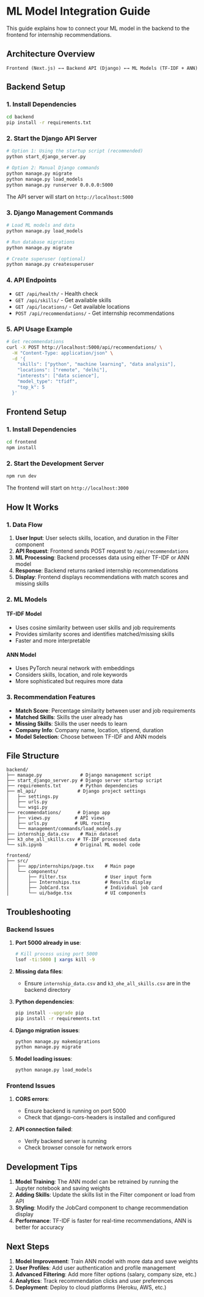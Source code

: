 # ML Model Integration Guide

This guide explains how to connect your ML model in the backend to the frontend for internship recommendations.

## Architecture Overview

```
Frontend (Next.js) ←→ Backend API (Django) ←→ ML Models (TF-IDF + ANN)
```

## Backend Setup

### 1. Install Dependencies

```bash
cd backend
pip install -r requirements.txt
```

### 2. Start the Django API Server

```bash
# Option 1: Using the startup script (recommended)
python start_django_server.py

# Option 2: Manual Django commands
python manage.py migrate
python manage.py load_models
python manage.py runserver 0.0.0.0:5000
```

The API server will start on `http://localhost:5000`

### 3. Django Management Commands

```bash
# Load ML models and data
python manage.py load_models

# Run database migrations
python manage.py migrate

# Create superuser (optional)
python manage.py createsuperuser
```

### 4. API Endpoints

- `GET /api/health/` - Health check
- `GET /api/skills/` - Get available skills
- `GET /api/locations/` - Get available locations  
- `POST /api/recommendations/` - Get internship recommendations

### 5. API Usage Example

```bash
# Get recommendations
curl -X POST http://localhost:5000/api/recommendations/ \
  -H "Content-Type: application/json" \
  -d '{
    "skills": ["python", "machine learning", "data analysis"],
    "locations": ["remote", "delhi"],
    "interests": ["data science"],
    "model_type": "tfidf",
    "top_k": 5
  }'
```

## Frontend Setup

### 1. Install Dependencies

```bash
cd frontend
npm install
```

### 2. Start the Development Server

```bash
npm run dev
```

The frontend will start on `http://localhost:3000`

## How It Works

### 1. Data Flow

1. **User Input**: User selects skills, location, and duration in the Filter component
2. **API Request**: Frontend sends POST request to `/api/recommendations`
3. **ML Processing**: Backend processes data using either TF-IDF or ANN model
4. **Response**: Backend returns ranked internship recommendations
5. **Display**: Frontend displays recommendations with match scores and missing skills

### 2. ML Models

#### TF-IDF Model
- Uses cosine similarity between user skills and job requirements
- Provides similarity scores and identifies matched/missing skills
- Faster and more interpretable

#### ANN Model  
- Uses PyTorch neural network with embeddings
- Considers skills, location, and role keywords
- More sophisticated but requires more data

### 3. Recommendation Features

- **Match Score**: Percentage similarity between user and job requirements
- **Matched Skills**: Skills the user already has
- **Missing Skills**: Skills the user needs to learn
- **Company Info**: Company name, location, stipend, duration
- **Model Selection**: Choose between TF-IDF and ANN models

## File Structure

```
backend/
├── manage.py              # Django management script
├── start_django_server.py # Django server startup script
├── requirements.txt       # Python dependencies
├── ml_api/               # Django project settings
│   ├── settings.py
│   ├── urls.py
│   └── wsgi.py
├── recommendations/      # Django app
│   ├── views.py         # API views
│   ├── urls.py          # URL routing
│   └── management/commands/load_models.py
├── internship_data.csv    # Main dataset
├── k3_ohe_all_skills.csv # TF-IDF processed data
└── sih.ipynb            # Original ML model code

frontend/
├── src/
│   ├── app/internships/page.tsx    # Main page
│   └── components/
│       ├── Filter.tsx              # User input form
│       ├── Internships.tsx         # Results display
│       ├── JobCard.tsx             # Individual job card
│       └── ui/badge.tsx            # UI components
```

## Troubleshooting

### Backend Issues

1. **Port 5000 already in use**:
   ```bash
   # Kill process using port 5000
   lsof -ti:5000 | xargs kill -9
   ```

2. **Missing data files**:
   - Ensure `internship_data.csv` and `k3_ohe_all_skills.csv` are in the backend directory

3. **Python dependencies**:
   ```bash
   pip install --upgrade pip
   pip install -r requirements.txt
   ```

4. **Django migration issues**:
   ```bash
   python manage.py makemigrations
   python manage.py migrate
   ```

5. **Model loading issues**:
   ```bash
   python manage.py load_models
   ```

### Frontend Issues

1. **CORS errors**:
   - Ensure backend is running on port 5000
   - Check that django-cors-headers is installed and configured

2. **API connection failed**:
   - Verify backend server is running
   - Check browser console for network errors

## Development Tips

1. **Model Training**: The ANN model can be retrained by running the Jupyter notebook and saving weights
2. **Adding Skills**: Update the skills list in the Filter component or load from API
3. **Styling**: Modify the JobCard component to change recommendation display
4. **Performance**: TF-IDF is faster for real-time recommendations, ANN is better for accuracy

## Next Steps

1. **Model Improvement**: Train ANN model with more data and save weights
2. **User Profiles**: Add user authentication and profile management
3. **Advanced Filtering**: Add more filter options (salary, company size, etc.)
4. **Analytics**: Track recommendation clicks and user preferences
5. **Deployment**: Deploy to cloud platforms (Heroku, AWS, etc.)
